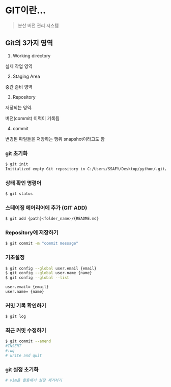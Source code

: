 # GIT이란...
> 분산 버전 관리 시스템

## Git의 3가지 영역
1. Working directory
<p>실제 작업 영역</p>

2. Staging Area
<p>중간 준비 영역</p>

3. Repository
<p>저장되는 영역.</p>
<p>버전(commit) 이력이 기록됨</p>

4. commit
<p>변경된 파일들을 저장하는 행위 snapshot이라고도 함</p>


### git 초기화
```bash
$ git init
Initialized empty Git repository in C:/Users/SSAFY/Desktop/python/.git/
```

### 상태 확인 명령어
```bash
$ git status
```

### 스테이징 에어리어에 추가 (GIT ADD)
```bash
$ git add {path}<folder_name>/{README.md}
```

### Repository에 저장하기
```bash
$ git commit -m "commit message"
```

### 기초설정
```bash
$ git config --global user.email {email}
$ git config --global user.name {name}
$ git config --global --list 

user.email= {email}
user.name= {name}
```

### 커밋 기록 확인하기
```bash
$ git log
```

### 최근 커밋 수정하기
```bash
$ git commit --amend
#INSERT
#:wq
# write and quit
```

### git 설정 초기화
```bash
# vim을 활용해서 설정 제거하기


```
